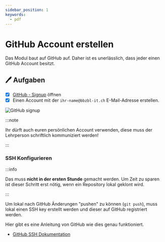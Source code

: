 ```yaml
---
sidebar_position: 1
keywords:
  - pdf
---
```


# GitHub Account erstellen

Das Modul baut auf GitHub auf. Daher ist es unerlässlich, dass jeder einen
GitHub Account besitzt.

## :pen: Aufgaben

- [x] [GitHub - Signup](https://github.com/signup) öffnen
- [x] Einen Account mit der `ihr-name@bbzbl-it.ch` E-Mail-Adresse erstellen.

![GitHub signup](../../img/github_signup.png)

:::note

Ihr dürft auch euren persönlichen Account verwenden, diese muss der Lehrperson
schriftlich kommuniziert werden!

:::

### SSH Konfigurieren

:::info

Das muss **nicht in der ersten Stunde** gemacht werden. Um Zeit zu sparen ist
dieser Schritt erst nötig, wenn ein Repository lokal geklont wird.

:::

Um lokal nach GitHub Änderungen "pushen" zu können (`git push`), muss lokal
einen SSH key erstellt werden und dieser auf GitHub registriert werden.

Hier gibt es eine Anleitung von GitHub wie dies genau funktioniert.

- [GitHub SSH Dokumentation](https://docs.github.com/en/authentication/connecting-to-github-with-ssh/adding-a-new-ssh-key-to-your-github-account)
